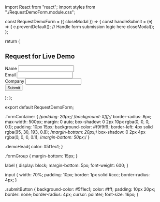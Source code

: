 import React from "react";
import styles from "./RequestDemoForm.module.css";

const RequestDemoForm = ({ closeModal }) => {
  const handleSubmit = (e) => {
    e.preventDefault();
    // Handle form submission logic here
    closeModal();
  };

  return (
    <div className={styles.formContainer}>
      <h2 className={styles.demoHead}>Request for Live Demo</h2>
      <form onSubmit={handleSubmit}>
        <div className={styles.formGroup}>
          <label>Name</label>
          <input type="text" required />
        </div>
        <div className={styles.formGroup}>
          <label>Email</label>
          <input type="email" required />
        </div>
        <div className={styles.formGroup}>
          <label>Company</label>
          <input type="text" required />
        </div>
        <button type="submit" className={styles.submitButton}>Submit</button>
      </form>
    </div>
  );
};

export default RequestDemoForm;

.formContainer {
  /*padding: 20px;*/
  /*background: #fff;*/
  border-radius: 8px;
  max-width: 500px;
  margin: 0 auto;
  box-shadow: 0 2px 10px rgba(0, 0, 0, 0.1);
   padding: 10px 15px;
  background-color: #f9f9f9;
  border-left: 4px solid rgba(95, 30, 193, 0.8);
  /*margin-bottom: 20px;*/
  box-shadow: 0 2px 4px rgba(0, 0, 0, 0.1);
  /*margin-bottom: 50px;*/
}

.demoHead{
  color: #5f1ec1;
}

.formGroup {
  margin-bottom: 15px;
}

label {
  display: block;
  margin-bottom: 5px;
  font-weight: 600;
}

input {
  width: 70%;
  padding: 10px;
  border: 1px solid #ccc;
  border-radius: 4px;
}

.submitButton {
  background-color: #5f1ec1;
  color: #fff;
  padding: 10px 20px;
  border: none;
  border-radius: 4px;
  cursor: pointer;
  font-size: 16px;
}
